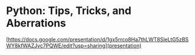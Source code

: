 # Python: Tips, Tricks, and Aberrations

[https://docs.google.com/presentation/d/1gx5rrco8Ha7thLWT8SleLtG5zBSWY8kfWAZJvc7PQWE/edit?usp=sharing](presentation)

